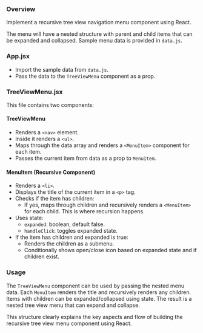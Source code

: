 ### Overview

Implement a recursive tree view navigation menu component using React.

The menu will have a nested structure with parent and child items that can be expanded and collapsed. Sample menu data is provided in `data.js`.

### App.jsx

- Import the sample data from `data.js`.
- Pass the data to the `TreeViewMenu` component as a prop.

### TreeViewMenu.jsx

This file contains two components:

#### TreeViewMenu

- Renders a `<nav>` element.
- Inside it renders a `<ul>`.
- Maps through the data array and renders a `<MenuItem>` component for each item.
- Passes the current item from data as a prop to `MenuItem`.

#### MenuItem (Recursive Component)

- Renders a `<li>`.
- Displays the title of the current item in a `<p>` tag.
- Checks if the item has children:
  - If yes, maps through children and recursively renders a `<MenuItem>` for each child. This is where recursion happens.
- Uses state:
  - `expanded`: boolean, default false.
  - `handleClick`: toggles expanded state.
- If the item has children and expanded is true:
  - Renders the children as a submenu.
  - Conditionally shows open/close icon based on expanded state and if children exist.

### Usage

The `TreeViewMenu` component can be used by passing the nested menu data.
Each `MenuItem` renders the title and recursively renders any children.
Items with children can be expanded/collapsed using state.
The result is a nested tree view menu that can expand and collapse.

This structure clearly explains the key aspects and flow of building the recursive tree view menu component using React.
